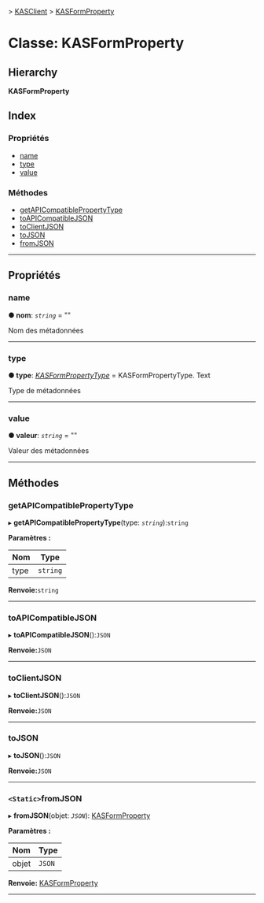 [](../README.md) > [KASClient](../modules/kasclient.md) > [KASFormProperty](../classes/kasclient.kasformproperty.md)

# <a name="class-kasformproperty"></a>Classe: KASFormProperty

## <a name="hierarchy"></a>Hierarchy

**KASFormProperty**

## <a name="index"></a>Index

### <a name="properties"></a>Propriétés

* [name](kasclient.kasformproperty.md#name)
* [type](kasclient.kasformproperty.md#type)
* [value](kasclient.kasformproperty.md#value)
### <a name="methods"></a>Méthodes

* [getAPICompatiblePropertyType](kasclient.kasformproperty.md#getapicompatiblepropertytype)
* [toAPICompatibleJSON](kasclient.kasformproperty.md#toapicompatiblejson)
* [toClientJSON](kasclient.kasformproperty.md#toclientjson)
* [toJSON](kasclient.kasformproperty.md#tojson)
* [fromJSON](kasclient.kasformproperty.md#fromjson)

---

## <a name="properties"></a>Propriétés

<a id="name"></a>

###  <a name="name"></a>name

**● nom**: *`string`* = ""

Nom des métadonnées

___
<a id="type"></a>

###  <a name="type"></a>type

**● type**: *[KASFormPropertyType](../enums/kasclient.kasformpropertytype.md)* = KASFormPropertyType. Text

Type de métadonnées

___
<a id="value"></a>

###  <a name="value"></a>value

**● valeur**: *`string`* = ""

Valeur des métadonnées

___

## <a name="methods"></a>Méthodes

<a id="getapicompatiblepropertytype"></a>

###  <a name="getapicompatiblepropertytype"></a>getAPICompatiblePropertyType

▸ **getAPICompatiblePropertyType**(type: *`string`*):`string`

**Paramètres :**

| Nom | Type |
| ------ | ------ |
| type | `string` |

**Renvoie:**`string`

___
<a id="toapicompatiblejson"></a>

###  <a name="toapicompatiblejson"></a>toAPICompatibleJSON

▸ **toAPICompatibleJSON**():`JSON`

**Renvoie:**`JSON`

___
<a id="toclientjson"></a>

###  <a name="toclientjson"></a>toClientJSON

▸ **toClientJSON**():`JSON`

**Renvoie:**`JSON`

___
<a id="tojson"></a>

###  <a name="tojson"></a>toJSON

▸ **toJSON**():`JSON`

**Renvoie:**`JSON`

___
<a id="fromjson"></a>

### <a name="static-fromjson"></a>`<Static>`fromJSON

▸ **fromJSON**(objet: *`JSON`*): [KASFormProperty](kasclient.kasformproperty.md)

**Paramètres :**

| Nom | Type |
| ------ | ------ |
| objet | `JSON` |

**Renvoie:** [KASFormProperty](kasclient.kasformproperty.md)

___

